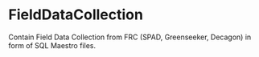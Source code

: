 # FieldDataCollection
Contain Field Data Collection from FRC (SPAD, Greenseeker, Decagon) in form of SQL Maestro files. 
